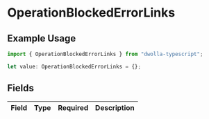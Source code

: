 # OperationBlockedErrorLinks

## Example Usage

```typescript
import { OperationBlockedErrorLinks } from "dwolla-typescript";

let value: OperationBlockedErrorLinks = {};
```

## Fields

| Field       | Type        | Required    | Description |
| ----------- | ----------- | ----------- | ----------- |